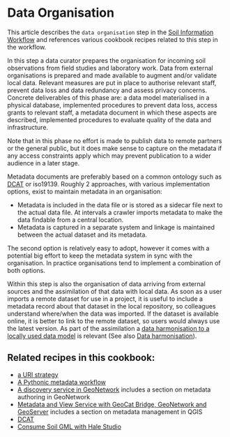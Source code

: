 # Data Organisation

This article describes the `data organisation` step in the [Soil Information
Workflow](https://www.isric.org/index.php/utilise/community-practice) and
references various cookbook recipes related to this step in the workflow.

In this step a data curator prepares the organisation for incoming soil
observations from field studies and laboratory work. Data from external
organisations is prepared and made available to augment and/or validate local
data. Relevant measures are put in place to authorise relevant staff, prevent
data loss and data redundancy and assess privacy concerns. Concrete deliverables
of this phase are: a data model materialised in a physical database, implemented
procedures to prevent data loss, access grants to relevant staff, a metadata
document in which these aspects are described, implemented procedures to
evaluate quality of the data and infrastructure. 

Note that in this phase no effort is made to publish data to remote partners or
the general public, but it does make sense to capture on the metadata if any
access constraints apply which may prevent publication to a wider audience in a
later stage.

Metadata documents are preferably based on a common ontology such as
[DCAT](cookbook/dcat.md) or iso19139. Roughly 2 approaches,
with various implementation options, exist to maintain metadata in an
organisation:

- Metadata is included in the data file or is stored as a sidecar file next to
  the actual data file. At intervals a crawler imports metadata to make the data
findable from a central location.
- Metadata is captured in a separate system and linkage is maintained between
  the actual dataset and its metadata.

The second option is relatively easy to adopt, however it comes with a potential
big effort to keep the metadata system in sync with the organisation. In
practice organisations tend to implement a combination of both options. 

Within this step is also the organisation of data arriving from external sources
and the assimilation of that data with local data.  As soon as a user imports a
remote dataset for use in a project, it is useful to include a metadata record
about that dataset in the local repository, so colleagues understand where/when
the data was imported. If the dataset is available online, it is better to link
to the remote dataset, so users would always use the latest version. As part of
the assimilation a [data harmonisation to a locally used
data model](cookbook/hale-studio-consume-gml.md) is relevant (See also [Data
harmonisation](etl.md)).

## Related recipes in this cookbook:

- [a URI strategy](cookbook/uri.md)
- [A Pythonic metadata workflow](cookbook/pygeometa.md)
- [A discovery service in GeoNetwork](cookbook/geonetwork.md) includes a section on
  metadata authoring in GeoNetwork
- [Metadata and View Service with GeoCat Bridge, GeoNetwork and
  GeoServer](cookbook/bridge-geoserver-geonetwork.md) includes a section on
metadata management in QGIS
- [DCAT](cookbook/dcat.md)
- [Consume Soil GML with Hale Studio](cookbook/hale-studio-consume-gml.md)

